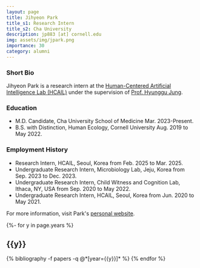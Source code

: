 ```yaml
---
layout: page
title: Jihyeon Park
title_s1: Research Intern
title_s2: Cha University
description: jp883 [at] cornell.edu
img: assets/img/jpark.png
importance: 30
category: alumni
---
```


### Short Bio
<p>Jihyeon Park is a research intern at the <a href="http://hcail.snu.ac.kr">Human-Centered Artificial Intelligence Lab (HCAIL)</a> under the supervision of <a href="http://hyunggujung.com">Prof. Hyunggu Jung</a>.
</p>

### Education
<ul>
<li>M.D. Candidate, Cha University School of Medicine Mar. 2023-Present.
</li>
<li>B.S. with Distinction, Human Ecology, Cornell University Aug. 2019 to May 2022.
</li>
</ul>

### Employment History
<ul>
<li>Research Intern, HCAIL, Seoul, Korea from Feb. 2025 to Mar. 2025.</li>
<li>Undergraduate Research Intern, Microbiology Lab, Jeju, Korea from Sep. 2023 to Dec. 2023.</li>
<li>Undergraduate Research Intern, Child Witness and Cognition Lab, Ithaca, NY, USA from Sep. 2020 to May 2022.</li>
<li>Undergraduate Research Intern, HCAIL, Seoul, Korea from Jun. 2020 to May 2021.</li>
</ul>

For more information, visit Park's [personal website](https://jihyeonpark.super.site/).
<!-- _pages/publications.md -->
<div class="publications">

{%- for y in page.years %}
  <h2 class="year">{{y}}</h2>
  {% bibliography -f papers -q @*[year={{y}}]* %}
{% endfor %}

</div>
